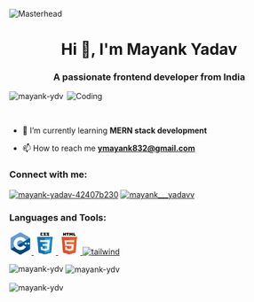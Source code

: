 ![Masterhead](https://user-images.githubusercontent.com/108489064/219320527-c2f76fe7-8ffb-4e0c-a244-f10ba4e47d83.jpg)
<h1 align="center">Hi 👋, I'm Mayank Yadav</h1>
<h3 align="center">A passionate frontend developer from India</h3>
<img align="right" alt="Coding" width="400" src="https://media.tenor.com/rePDfDWO3XoAAAAd/hacking.gif">

<p align="left"> <img src="https://komarev.com/ghpvc/?username=mayank-ydv&label=Profile%20views&color=0e75b6&style=flat" alt="mayank-ydv" /> </p>

<p align="left"> <a href="https://twitter.com/" target="blank"><img src="https://img.shields.io/twitter/follow/?logo=twitter&style=for-the-badge" alt="" /></a> </p>

- 🌱 I’m currently learning **MERN stack development**

- 📫 How to reach me **ymayank832@gmail.com**

<h3 align="left">Connect with me:</h3>
<p align="left">
<a href="https://linkedin.com/in/mayank-yadav-42407b230" target="blank"><img align="center" src="https://raw.githubusercontent.com/rahuldkjain/github-profile-readme-generator/master/src/images/icons/Social/linked-in-alt.svg" alt="mayank-yadav-42407b230" height="30" width="40" /></a>
<a href="https://instagram.com/mayank___yadavv" target="blank"><img align="center" src="https://raw.githubusercontent.com/rahuldkjain/github-profile-readme-generator/master/src/images/icons/Social/instagram.svg" alt="mayank___yadavv" height="30" width="40" /></a>
</p>

<h3 align="left">Languages and Tools:</h3>
<p align="left"> <a href="https://www.w3schools.com/cpp/" target="_blank" rel="noreferrer"> <img src="https://raw.githubusercontent.com/devicons/devicon/master/icons/cplusplus/cplusplus-original.svg" alt="cplusplus" width="40" height="40"/> </a> <a href="https://www.w3schools.com/css/" target="_blank" rel="noreferrer"> <img src="https://raw.githubusercontent.com/devicons/devicon/master/icons/css3/css3-original-wordmark.svg" alt="css3" width="40" height="40"/> </a> <a href="https://www.w3.org/html/" target="_blank" rel="noreferrer"> <img src="https://raw.githubusercontent.com/devicons/devicon/master/icons/html5/html5-original-wordmark.svg" alt="html5" width="40" height="40"/> </a> <a href="https://tailwindcss.com/" target="_blank" rel="noreferrer"> <img src="https://www.vectorlogo.zone/logos/tailwindcss/tailwindcss-icon.svg" alt="tailwind" width="40" height="40"/> </a> </p>

<p><img align="left" src="https://github-readme-stats.vercel.app/api/top-langs?username=mayank-ydv&show_icons=true&locale=en&layout=compact" alt="mayank-ydv" /></p>

<p>&nbsp;<img align="center" src="https://github-readme-stats.vercel.app/api?username=mayank-ydv&show_icons=true&locale=en" alt="mayank-ydv" /></p>

<p><img align="center" src="https://github-readme-streak-stats.herokuapp.com/?user=mayank-ydv&" alt="mayank-ydv" /></p>
